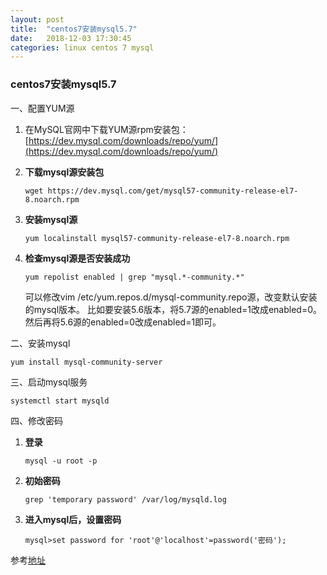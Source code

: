 ```yaml
---
layout: post
title:  "centos7安装mysql5.7"
date:   2018-12-03 17:30:45
categories: linux centos 7 mysql
---
```


### centos7安装mysql5.7
一、配置YUM源
   1. 在MySQL官网中下载YUM源rpm安装包：[https://dev.mysql.com/downloads/repo/yum/](https://dev.mysql.com/downloads/repo/yum/)

   2. **下载mysql源安装包**
      ```shell
      wget https://dev.mysql.com/get/mysql57-community-release-el7-8.noarch.rpm
      ```

   3. **安装mysql源**

      ```shell
      yum localinstall mysql57-community-release-el7-8.noarch.rpm
      ```

   4. **检查mysql源是否安装成功**

      ```shell
      yum repolist enabled | grep "mysql.*-community.*"
      ```
      可以修改vim /etc/yum.repos.d/mysql-community.repo源，改变默认安装的mysql版本。
	比如要安装5.6版本，将5.7源的enabled=1改成enabled=0。然后再将5.6源的enabled=0改成enabled=1即可。

二、安装mysql

   ```shell
   yum install mysql-community-server
   ```

三、启动mysql服务

   ```shell
   systemctl start mysqld
   ```

四、修改密码  
   1. **登录**

       ```shell
       mysql -u root -p
       ```
    
   2. **初始密码**

       ```shell
       grep 'temporary password' /var/log/mysqld.log
       ```
    
   3. **进入mysql后，设置密码**

       ```shell
       mysql>set password for 'root'@'localhost'=password('密码');
       ```

参考[地址](https://www.linuxidc.com/Linux/2016-09/135288.htm)

